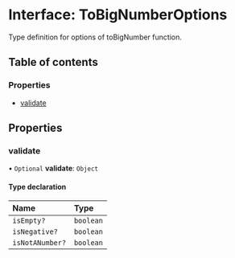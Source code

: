 # Interface: ToBigNumberOptions

Type definition for options of toBigNumber function.

## Table of contents

### Properties

- [validate](ToBigNumberOptions.md#validate)

## Properties

### validate

• `Optional` **validate**: `Object`

#### Type declaration

| Name | Type |
| :------ | :------ |
| `isEmpty?` | `boolean` |
| `isNegative?` | `boolean` |
| `isNotANumber?` | `boolean` |
